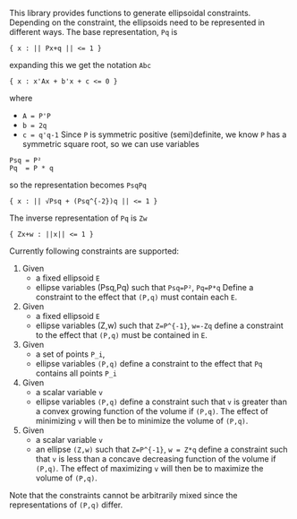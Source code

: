 This library provides functions to generate ellipsoidal constraints. Depending
on the constraint, the ellipsoids need to be represented in different ways. The base representation, `Pq` is
```
{ x : || Px+q || <= 1 }
```
expanding this we get the notation `Abc`
```
{ x : x'Ax + b'x + c <= 0 }
```
where
- `A = P'P`
- `b = 2q`
- `c = q'q-1`
Since `P` is symmetric positive (semi)definite, we know `P` has a symmetric square root, so we can use variables
```
Psq = P²
Pq  = P * q
```
so the representation becomes `PsqPq`
```
{ x : || √Psq + (Psq^{-2})q || <= 1 }
```


The inverse representation of `Pq` is `Zw`
```
{ Zx+w : ||x|| <= 1 }
```

Currently following constraints are supported:

1. Given 
    - a fixed ellipsoid `E`
    - ellipse variables (Psq,Pq) such that `Psq=P²`, `Pq=P*q`
    Define a constraint to the effect that `(P,q)` must contain each `E`.
2. Given 
    - a fixed ellipsoid `E`
    - ellipse variables (Z,w) such that `Z=P^{-1}`, `w=-Zq` 
    define a constraint to the effect that `(P,q)` must be contained in `E`.
3. Given 
    - a set of points `P_i`,
    - ellipse variables `(P,q)`
    define a constraint to the effect that `Pq` contains all points `P_i`
4. Given 
    - a scalar variable `v`
    - ellipse variables `(P,q)`
    define a constraint such that `v` is greater than a convex growing function of the volume if `(P,q)`. The effect of minimizing `v` will then be to minimize the volume of `(P,q)`.
5. Given 
    - a scalar variable `v`
    - an ellipse `(Z,w)` such that `Z=P^{-1}`, `w = Z*q`
    define a constraint such that `v` is less than a concave decreasing function of the volume if `(P,q)`. The effect of maximizing `v` will then be to maximize the volume of `(P,q)`.

Note that the constraints cannot be arbitrarily mixed since the representations of `(P,q)` differ.
